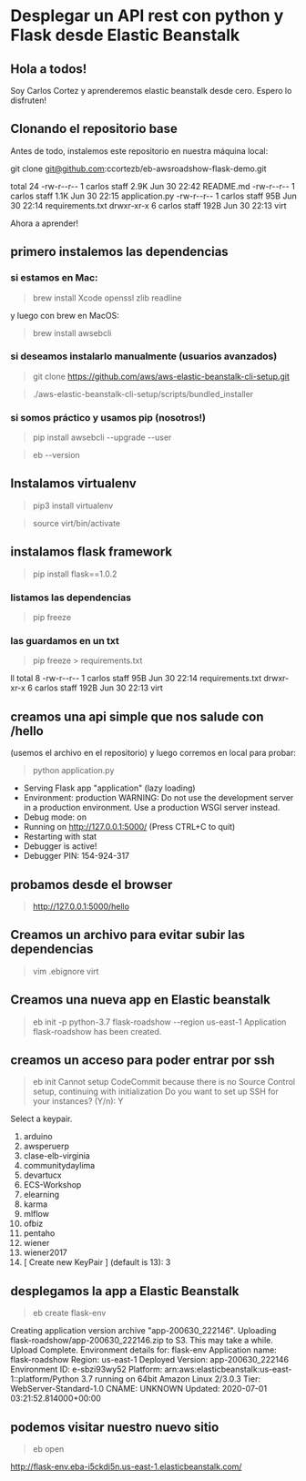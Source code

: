 # Desplegar un API rest con python y Flask desde Elastic Beanstalk

## Hola a todos!

Soy Carlos Cortez y aprenderemos elastic beanstalk desde cero. Espero lo disfruten!


## Clonando el repositorio base

Antes de todo, instalemos este repositorio en nuestra máquina local:

git clone git@github.com:ccortezb/eb-awsroadshow-flask-demo.git

total 24
-rw-r--r--  1 carlos  staff   2.9K Jun 30 22:42 README.md
-rw-r--r--  1 carlos  staff   1.1K Jun 30 22:15 application.py
-rw-r--r--  1 carlos  staff    95B Jun 30 22:14 requirements.txt
drwxr-xr-x  6 carlos  staff   192B Jun 30 22:13 virt

Ahora a aprender!

## primero instalemos las dependencias

### si estamos en Mac:

> brew install Xcode openssl zlib readline

y luego con brew en MacOS:

> brew install awsebcli

### si deseamos instalarlo manualmente (usuarios avanzados)

> git clone https://github.com/aws/aws-elastic-beanstalk-cli-setup.git

> ./aws-elastic-beanstalk-cli-setup/scripts/bundled_installer

### si somos práctico y usamos pip (nosotros!)

> pip install awsebcli --upgrade --user

> eb --version


## Instalamos virtualenv

> pip3 install virtualenv

> source virt/bin/activate


## instalamos flask framework
> pip install flask==1.0.2

### listamos las dependencias

> pip freeze

### las guardamos en un txt

> pip freeze > requirements.txt

ll
total 8
-rw-r--r--  1 carlos  staff    95B Jun 30 22:14 requirements.txt
drwxr-xr-x  6 carlos  staff   192B Jun 30 22:13 virt


## creamos una api simple que nos salude con /hello

(usemos el archivo en el repositorio)
y luego corremos en local para probar:

>  python application.py

 * Serving Flask app "application" (lazy loading)
 * Environment: production
   WARNING: Do not use the development server in a production environment.
   Use a production WSGI server instead.
 * Debug mode: on
 * Running on http://127.0.0.1:5000/ (Press CTRL+C to quit)
 * Restarting with stat
 * Debugger is active!
 * Debugger PIN: 154-924-317


## probamos desde el browser

> http://127.0.0.1:5000/hello


## Creamos un archivo para evitar subir las dependencias

> vim .ebignore
virt

## Creamos una nueva app en Elastic beanstalk 

> eb init -p python-3.7 flask-roadshow --region us-east-1
Application flask-roadshow has been created.

##  creamos un acceso para poder entrar por ssh 
> eb init
Cannot setup CodeCommit because there is no Source Control setup, continuing with initialization
Do you want to set up SSH for your instances?
(Y/n): Y

Select a keypair.
1) arduino
2) awsperuerp
3) clase-elb-virginia
4) communitydaylima
5) devartucx
6) ECS-Workshop
7) elearning
8) karma
9) mlflow
10) ofbiz
11) pentaho
12) wiener
13) wiener2017
14) [ Create new KeyPair ]
(default is 13): 3

## desplegamos la app a Elastic Beanstalk

> eb create flask-env

Creating application version archive "app-200630_222146".
Uploading flask-roadshow/app-200630_222146.zip to S3. This may take a while.
Upload Complete.
Environment details for: flask-env
  Application name: flask-roadshow
  Region: us-east-1
  Deployed Version: app-200630_222146
  Environment ID: e-sbzi93wy52
  Platform: arn:aws:elasticbeanstalk:us-east-1::platform/Python 3.7 running on 64bit Amazon Linux 2/3.0.3
  Tier: WebServer-Standard-1.0
  CNAME: UNKNOWN
  Updated: 2020-07-01 03:21:52.814000+00:00

## podemos visitar nuestro nuevo sitio

> eb open


http://flask-env.eba-i5ckdi5n.us-east-1.elasticbeanstalk.com/